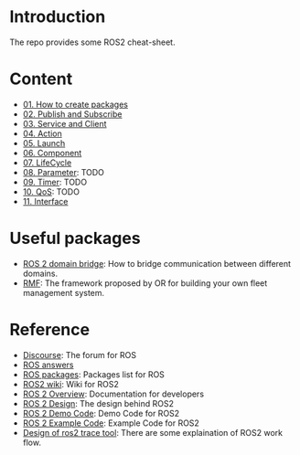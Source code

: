 # Introduction

The repo provides some ROS2 cheat-sheet.

# Content

* [01. How to create packages](01.Packages)
* [02. Publish and Subscribe](02.PublishSubscribe)
* [03. Service and Client](03.ServiceClient)
* [04. Action](04.Action)
* [05. Launch](05.Launch)
* [06. Component](06.Component)
* [07. LifeCycle](07.LifeCycle)
* [08. Parameter](08.Parameter): TODO
* [09. Timer](09.Timer): TODO
* [10. QoS](10.QoS): TODO
* [11. Interface](11.Interface)

# Useful packages

* [ROS 2 domain bridge](https://github.com/ros2/domain_bridge): How to bridge communication between different domains.
* [RMF](https://osrf.github.io/ros2multirobotbook/): The framework proposed by OR for building your own fleet management system.

# Reference

* [Discourse](https://discourse.ros.org/): The forum for ROS
* [ROS answers](https://answers.ros.org/questions/)
* [ROS packages](https://index.ros.org/packages/): Packages list for ROS
* [ROS2 wiki](https://index.ros.org/doc/ros2/): Wiki for ROS2
* [ROS 2 Overview](http://docs.ros2.org/dashing/): Documentation for developers
* [ROS 2 Design](https://design.ros2.org/): The design behind ROS2
* [ROS 2 Demo Code](https://github.com/ros2/demos): Demo Code for ROS2
* [ROS 2 Example Code](https://github.com/ros2/examples): Example Code for ROS2
* [Design of ros2 trace tool](https://gitlab.com/micro-ROS/ros_tracing/ros2_tracing/blob/master/doc/design_ros_2.md): There are some explaination of ROS2 work flow.
